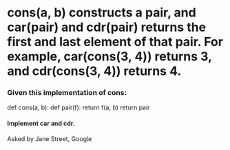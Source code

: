 # cons(a, b) constructs a pair, and car(pair) and cdr(pair) returns the first and last element of that pair. For example, car(cons(3, 4)) returns 3, and cdr(cons(3, 4)) returns 4.

### Given this implementation of cons:

def cons(a, b):
    def pair(f):
        return f(a, b)
    return pair

#### Implement car and cdr.

Asked by Jane Street, Google
